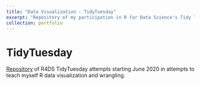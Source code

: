 ```yaml
---
title: "Data Visualization - TidyTuesday"
excerpt: "Repository of my participation in R for Data Science's Tidy Tuesday community of practice. Each week, a new dataset is released for people to practice their data visualization skills and receive help and feedback from the R community. I primarily work with {ggplot2} for graphics.<br><br><img src='/images/tt.png'>"
collection: portfolio
---
```


# TidyTuesday

[Repository](https://github.com/tessaeagle/TidyTuesday) of R4DS TidyTuesday attempts starting June 2020 in attempts to teach myself R data visualization and wrangling. 


